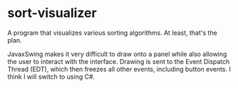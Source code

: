 # sort-visualizer

A program that visualizes various sorting algorithms. At least, that's the plan.


JavaxSwing makes it very difficult to draw onto a panel while also allowing the user to interact with the interface. Drawing is sent to the Event Dispatch Thread (EDT), which then freezes all other events, including button events. I think I will switch to using C#.
